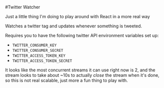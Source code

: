 #Twitter Watcher

Just a little thing I'm doing to play around with React in a more real way

Watches a twitter tag and updates whenever something is tweeted.

Requires you to have the following twitter API environment variables set up:
* `TWITTER_CONSUMER_KEY`
* `TWITTER_CONSUMER_SECRET`
* `TWITTER_ACCESS_TOKEN_KEY`
* `TWITTER_ACCESS_TOKEN_SECRET`

It looks like the most concurrent streams it can use right now is 2, and the stream looks to take about ~10s to actually _close_ the stream when it's done, so this is not real scalable, just more a fun thing to play with.  

